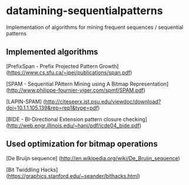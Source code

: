 # datamining-sequentialpatterns
Implementation of algorithms for mining frequent sequences / sequential patterns

## Implemented algorithms

[PrefixSpan - Prefix Projected Pattern Growth] (https://www.cs.sfu.ca/~jpei/publications/span.pdf)

[SPAM - Sequential PAttern Mining using A Bitmap Representation] (http://www.philippe-fournier-viger.com/spmf/SPAM.pdf)

[LAPIN-SPAM] (http://citeseerx.ist.psu.edu/viewdoc/download?doi=10.1.1.105.139&rep=rep1&type=pdf)

[BIDE - BI-Directional Extension pattern closure checking] (http://web.engr.illinois.edu/~hanj/pdf/icde04_bide.pdf)

## Used optimization for bitmap operations

[De Bruijn sequence] (http://en.wikipedia.org/wiki/De_Bruijn_sequence)

[Bit Twiddling Hacks] (https://graphics.stanford.edu/~seander/bithacks.html)